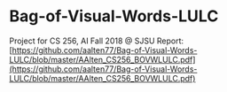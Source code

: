 # Bag-of-Visual-Words-LULC
Project for CS 256, AI Fall 2018 @ SJSU
Report: [https://github.com/aalten77/Bag-of-Visual-Words-LULC/blob/master/AAlten_CS256_BOVWLULC.pdf](https://github.com/aalten77/Bag-of-Visual-Words-LULC/blob/master/AAlten_CS256_BOVWLULC.pdf)
